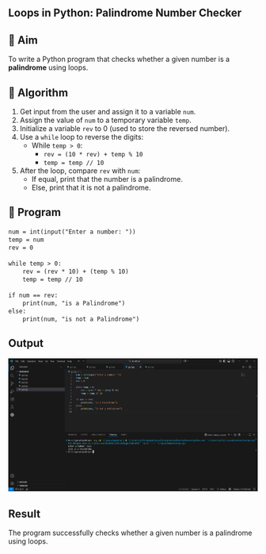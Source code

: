 ## Loops in Python: Palindrome Number Checker

## 🎯 Aim
To write a Python program that checks whether a given number is a **palindrome** using loops.

## 🧠 Algorithm
1. Get input from the user and assign it to a variable `num`.
2. Assign the value of `num` to a temporary variable `temp`.
3. Initialize a variable `rev` to 0 (used to store the reversed number).
4. Use a `while` loop to reverse the digits:
   - While `temp > 0`:
     - `rev = (10 * rev) + temp % 10`
     - `temp = temp // 10`
5. After the loop, compare `rev` with `num`:
   - If equal, print that the number is a palindrome.
   - Else, print that it is not a palindrome.

## 🧾 Program
```
num = int(input("Enter a number: "))
temp = num
rev = 0

while temp > 0:
    rev = (rev * 10) + (temp % 10)
    temp = temp // 10

if num == rev:
    print(num, "is a Palindrome")
else:
    print(num, "is not a Palindrome")

```
## Output
![alt text](<Screenshot 2025-10-22 111329.png>)
## Result
The program successfully checks whether a given number is a palindrome using loops.